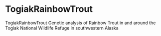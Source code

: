 # TogiakRainbowTrout
TogiakRainbowTrout
Genetic analysis of Rainbow Trout in and around the Togiak National Wildlife Refuge in southwestern Alaska
